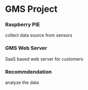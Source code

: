 # GMS Project
### Raspberry PIE
collect data source from sensors
### GMS Web Server 
SaaS based web server for customers
### Recommdendation 
analyze the data

